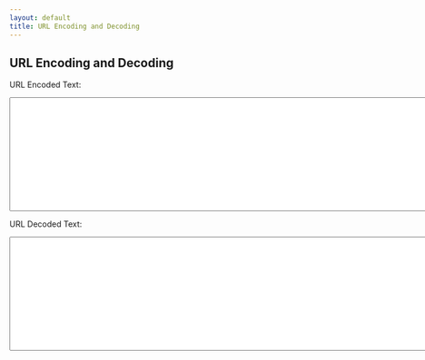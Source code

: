```yaml
---
layout: default
title: URL Encoding and Decoding
---
```


<h2>URL Encoding and Decoding</h2>

<label for="url-encoded">URL Encoded Text:</label>
<textarea id="url-encoded" rows="13" cols="90">
</textarea>


<label for="url-decoded">URL Decoded Text:</label>
<textarea id="url-decoded" rows="13" cols="90">
</textarea>

<script type="text/javascript">
    if(document.getElementById('url-encoded').value !== '') {
        document.getElementById('url-encoded').value = '';
    }
    if(document.getElementById('url-decoded').value !== '') {
        document.getElementById('url-decoded').value = '';
    }
    document.getElementById('url-encoded')
        .addEventListener("input", (event) => {
            try {
                document.getElementById('url-decoded').value = decodeURIComponent(event.target.value.trim());
            }
            catch(e) {
                document.getElementById('url-decoded').value = '<Invalid URL encoded text>';
            }
        });
    document.getElementById('url-decoded')
        .addEventListener("input", (event) => {
            try {
                document.getElementById('url-encoded').value = encodeURIComponent(event.target.value.trim());
            }
            catch(e) {
                document.getElementById('url-encoded').value = '';
            }
        });
</script>